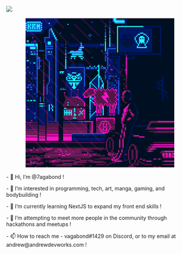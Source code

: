![](https://komarev.com/ghpvc/?username=7agabond)

<p align="center">
  <img src="./zbpfhnl6piw91.gif" width="400" />
</p>

<p>
  - 👋 Hi, I’m @7agabond !
</p>

<p>
  - 👀 I’m interested in programming, tech, art, manga, gaming, and bodybuilding !
</p>

<p>
  - 🌱 I’m currently learning NextJS to expand my front end skills !
</p>

<p>
  - 💞️ I’m attempting to meet more people in the community through hackathons and meetups !
</p>

<p>
  - 📫 How to reach me - vagabond#1429 on Discord, or to my email at andrew@andrewdevworks.com !
</p>

<!---
7agabond/7agabond is a ✨ special ✨ repository because its `README.md` (this file) appears on your GitHub profile.
You can click the Preview link to take a look at your changes.
--->
